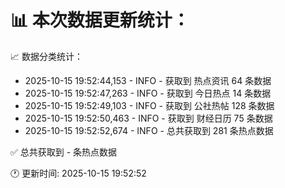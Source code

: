 📊 本次数据更新统计：
==========================

📈 数据分类统计：
- 2025-10-15 19:52:44,153 - INFO - 获取到 热点资讯 64 条数据
- 2025-10-15 19:52:47,263 - INFO - 获取到 今日热点 14 条数据
- 2025-10-15 19:52:49,103 - INFO - 获取到 公社热帖 128 条数据
- 2025-10-15 19:52:50,463 - INFO - 获取到 财经日历 75 条数据
- 2025-10-15 19:52:52,674 - INFO - 总共获取到 281 条热点数据

✅ 总共获取到 - 条热点数据

🕐 更新时间: 2025-10-15 19:52:52
